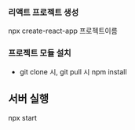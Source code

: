 ### 리액트 프로젝트 생성
npx create-react-app 프로젝트이름

### 프로젝트 모듈 설치
- git clone 시, git pull 시
npm install

## 서버 실행
npx start